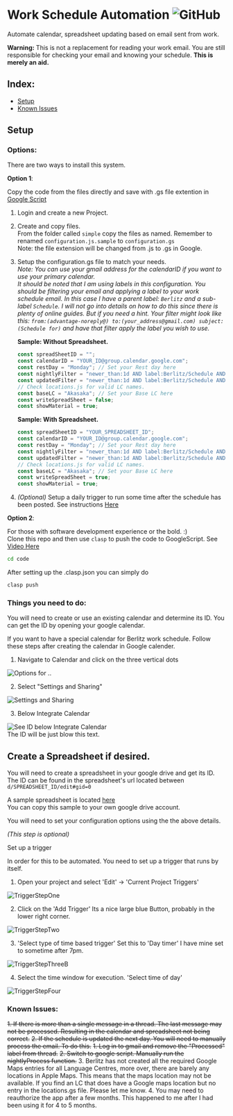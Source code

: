 # Work Schedule Automation ![GitHub](https://img.shields.io/github/license/Bas-Man/WorkScheduleAutomation)

Automate calendar, spreadsheet updating based on email sent from work.

**Warning:** This is not a replacement for reading your work email. You are still responsible for checking your email and knowing your schedule.
**This is merely an aid.**

## Index:
- [Setup](#setup)
- [Known Issues](#known-issues)

## <a name="setup"></a>Setup

### Options:
There are two ways to install this system.

**Option 1**:

Copy the code from the files directly and save with .gs file extention in [Google Script](https://script.google.com)

  1. Login and create a new Project.
  2. Create and copy files.\
    From the folder called `simple` copy the files as named. Remember to renamed `configuration.js.sample` to `configuration.gs`\
    Note: the file extension will be changed from .js to .gs in Google.
  3. Setup the configuration.gs file to match your needs. \
      *Note: You can use your gmail address for the calendarID if you want to use your primary calendar.* \
      *It should be noted that I am using labels in this configuration. You should be filtering your email and applying a label to your work schedule email. In this case I have a parent label: `Berlitz` and a sub-label `Schedule`. I will not go into details on how to do this since there is plenty of online guides. But if you need a hint. Your filter might look like this: `from:(advantage-noreply@) to:(your_address@gmail.com) subject:(Schedule for)` and have that filter apply the label you wish to use.*

      **Sample: Without Spreadsheet.**
      ```js
      const spreadSheetID = "";
      const calendarID = "YOUR_ID@group.calendar.google.com";
      const restDay = "Monday"; // Set your Rest day here
      const nightlyFilter = "newer_than:1d AND label:Berlitz/Schedule AND -label:ProcessedSchedule";
      const updatedFilter = "newer_than:1d AND label:Berlitz/Schedule AND label:ProcessedSchedule";
      // Check locations.js for valid LC names.
      const baseLC = "Akasaka"; // Set your Base LC here
      const writeSpreadSheet = false;
      const showMaterial = true;
      ```
      **Sample: With Spreadsheet.**
      ```js
      const spreadSheetID = "YOUR_SPREADSHEET_ID";
      const calendarID = "YOUR_ID@group.calendar.google.com";
      const restDay = "Monday"; // Set your Rest day here
      const nightlyFilter = "newer_than:1d AND label:Berlitz/Schedule AND -label:ProcessedSchedule";
      const updatedFilter = "newer_than:1d AND label:Berlitz/Schedule AND label:ProcessedSchedule";
      // Check locations.js for valid LC names.
      const baseLC = "Akasaka"; // Set your Base LC here
      const writeSpreadSheet = true;
      const showMaterial = true;
      ```

4. *(Optional)* Setup a daily trigger to run some time after the schedule has been posted. See instructions [Here](#trigger)

**Option 2**:

 For those with software development experience or the bold. :) \
 Clone this repo and then use `clasp` to push the code to GoogleScript. See [Video Here](https://www.youtube.com/watch?v=V_7kvwcZf_c)

 ```bash
 cd code
 ```
 After setting up the .clasp.json you can simply do
 ```bash
 clasp push
 ```

### Things you need to do:

You will need to create or use an existing calendar and determine its ID. You can get the ID by opening your google calendar.

If you want to have a special calendar for Berlitz work schedule. Follow these steps after creating the calendar in Google calender.

1. Navigate to Calendar and click on the three vertical dots

![Options for ..](../media/Resources/ScreenOne.png?raw=true)

2. Select "Settings and Sharing"

![Settings and Sharing](../media/Resources/ScreenTwo.png?raw=true)

3. Below Integrate Calendar

![See ID below Integrate Calendar](../media/Resources/ScreenThree.png?raw=true) \
The ID will be just blow this text.

## Create a Spreadsheet if desired.

You will need to create a spreadsheet in your google drive and get its ID. The ID can be found in the spreadsheet's url located between `d/SPREADSHEET_ID/edit#gid=0`

A sample spreadsheet is located [here](https://docs.google.com/spreadsheets/d/1tRVtJX-2Bsn7vXIexK3Dtop5ko2BiFF2Hp83wuJrtPI/edit?usp=sharing) \
You can copy this sample to your own google drive account.

You will need to set your configuration options using the the above details.

*(This step is optional)*

<a name="trigger"></a>Set up a trigger

In order for this to be automated. You need to set up a trigger that runs by itself.

1. Open your project and select 'Edit' -> 'Current Project Triggers'

![TriggerStepOne](../media/Resources/TriggerStepOne.png?raw=true)

2. Click on the 'Add Trigger' Its a nice large blue Button, probably in the lower right corner.

![TriggerStepTwo](../media/Resources/TriggerStepTwo.png?raw=true)

3. 'Select type of time based trigger' Set this to 'Day timer' I have mine set to sometime after 7pm.

![TriggerStepThreeB](../media/Resources/TriggerStepThreeB.png?raw=true)

4. Select the time window for execution. 'Select time of day'

![TriggerStepFour](../media/Resources/TriggerStepFour.png?raw=true)

### <a name="known-issues"></a>Known Issues:
~~1. If there is more than a single message in a thread. The last message may not be processed. Resulting in the calendar and spreadsheet not being correct.~~
~~2. If the schedule is updated the next day. You will need to manually process the email. To do this.~~
  ~~1. Log in to gmail and remove the "Processed"  label from thread.~~
  ~~2. Switch to google script. Manually run the nightlyProcess function.~~
3. Berlitz has not created all the required Google Maps entries for all Language Centres, more over, there are barely any locations in Apple Maps. This means that the maps location may not be available. If you find an LC that does have a Google maps location but no entry in the locations.gs file. Please let me know.
4. You may need to reauthorize the app after a few months. This happened to me after I had been using it for 4 to 5 months.
